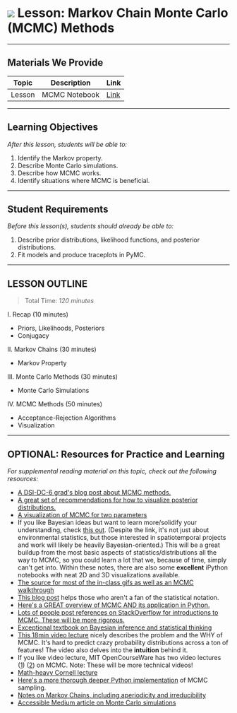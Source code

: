 # ![](https://ga-dash.s3.amazonaws.com/production/assets/logo-9f88ae6c9c3871690e33280fcf557f33.png) Lesson: Markov Chain Monte Carlo (MCMC) Methods

---

## Materials We Provide


| Topic | Description | Link |
| --- | --- | --- |
| Lesson | MCMC Notebook | [Link](./starter-code.ipynb)|

---

## Learning Objectives

*After this lesson, students will be able to:*

1. Identify the Markov property.
2. Describe Monte Carlo simulations.
3. Describe how MCMC works.
4. Identify situations where MCMC is beneficial.

---

## Student Requirements

*Before this lesson(s), students should already be able to:*

1. Describe prior distributions, likelihood functions, and posterior distributions.
2. Fit models and produce traceplots in PyMC.

---

## LESSON OUTLINE

> Total Time: *120 minutes*

I. Recap (10 minutes)
- Priors, Likelihoods, Posteriors
- Conjugacy

II. Markov Chains (30 minutes)
- Markov Property

III. Monte Carlo Methods (30 minutes)
- Monte Carlo Simulations

IV. MCMC Methods (50 minutes)
- Acceptance-Rejection Algorithms
- Visualization

---

## OPTIONAL: Resources for Practice and Learning

*For supplemental reading material on this topic, check out the following resources:*
- [A DSI-DC-6 grad's blog post about MCMC methods.](https://towardsdatascience.com/a-zero-math-introduction-to-markov-chain-monte-carlo-methods-dcba889e0c50)
- [A great set of recommendations for how to visualize posterior distributions.](https://ctg2pi.wordpress.com/2015/02/24/principles-of-posterior-visualization/)
- [A visualization of MCMC for two parameters](https://chi-feng.github.io/mcmc-demo/app.html#RandomWalkMH,standard)
- If you like Bayesian ideas but want to learn more/solidify your understanding, check [this out](http://jamessample.github.io/enviro_mod_notes/). (Despite the link, it's not just about environmental statistics, but those interested in spatiotemporal projects and work will likely be heavily Bayesian-oriented.) This will be a great buildup from the most basic aspects of statistics/distributions all the way to MCMC, so you could learn a lot that we, because of time, simply can't get into. Within these notes, there are also some **excellent** iPython notebooks with neat 2D and 3D visualizations available.
- [The source for most of the in-class gifs as well as an MCMC walkthrough](https://blog.stata.com/2016/11/15/introduction-to-bayesian-statistics-part-2-mcmc-and-the-metropolis-hastings-algorithm/)
- [This blog post](https://jeremykun.com/2015/04/06/markov-chain-monte-carlo-without-all-the-bullshit/) helps those who aren't a fan of the statistical notation. 
- [Here's a GREAT overview of MCMC AND its application in Python.](http://twiecki.github.io/blog/2015/11/10/mcmc-sampling/)
- [Lots of people post references on StackOverflow for introductions to MCMC. These will be more rigorous.](http://stats.stackexchange.com/questions/256290/basic-references-on-mcmc-for-bayesian-statistics)
- [Exceptional textbook on Bayesian inference and statistical thinking](http://xcelab.net/rmpubs/sr2/statisticalrethinking2.pdf)
- [This 18min video lecture](https://www.youtube.com/watch?v=12eZWG0Z5gY) nicely describes the problem and the WHY of MCMC. It's hard to predict crazy probability distributions across a ton of features! The video also delves into the **intuition** behind it.
- If you like video lecture, MIT OpenCourseWare has two video lectures ([1](https://www.youtube.com/watch?v=IkbkEtOOC1Y)) ([2](https://www.youtube.com/watch?v=ZulMqrvP-Pk)) on MCMC. Note: These will be more technical videos!
- [Math-heavy Cornell lecture](http://www.cs.cornell.edu/selman/cs475/lectures/intro-mcmc-lukas.pdf)
- [Here's a more thorough deeper Python implementation](https://people.duke.edu/~ccc14/sta-663/MCMC.html) of MCMC sampling.
- [Notes on Markov Chains, including aperiodicity and irreducibility](http://www.math.chalmers.se/Stat/Grundutb/Chalmers/TMS081/oldpage/Lecture_notes/lecture3.pdf)
- [Accessible Medium article on Monte Carlo simulations](https://towardsdatascience.com/monte-carlo-without-the-math-90630344ff7b)

